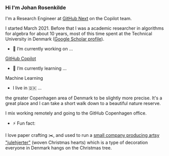 ### Hi I'm Johan Rosenkilde

I'm a Research Engineer at [GitHub Next](https://next.github.com) on the Copilot team.

I started March 2021. Before that I was a academic researcher in algorithms for algebra for about 10 years, most of this time spent at the Technical University in Denmark ([Google Scholar profile](https://scholar.google.dk/citations?hl=en&user=d8AVunIAAAAJ)).

- 🔭 I’m currently working on ...

[GitHub Copilot](https://copilot.github.com/)

- 🌱 I’m currently learning ...

Machine Learning

- I live in 🇩🇰 ...

the greater Copenhagen area of Denmark to be slightly more precise. It's a great place and I can take a short walk down to a beautiful nature reserve.

I mix working remotely and going to the GitHub Copenhagen office.

- ⚡ Fun fact:

I love paper crafting ✂️, and used to run a [small company producing artsy "julehjerter"](https://johansjulehjerter.dk) (woven Christmas hearts) which is a type of decoration everyone in Denmark hangs on the Christmas tree.
